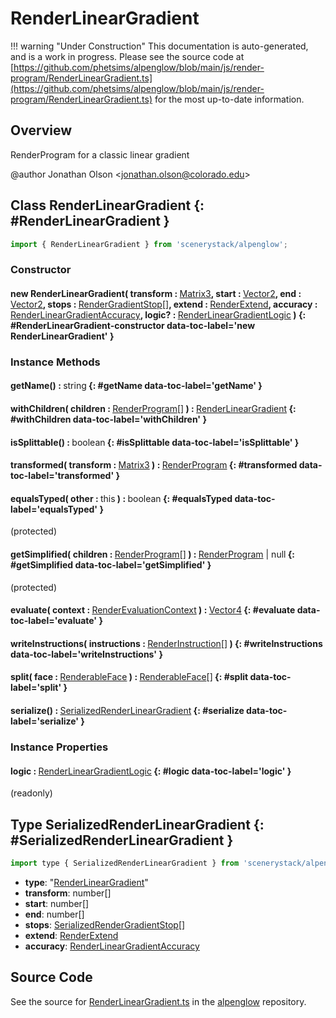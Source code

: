 # RenderLinearGradient

!!! warning "Under Construction"
    This documentation is auto-generated, and is a work in progress. Please see the source code at
    [https://github.com/phetsims/alpenglow/blob/main/js/render-program/RenderLinearGradient.ts](https://github.com/phetsims/alpenglow/blob/main/js/render-program/RenderLinearGradient.ts) for the most up-to-date information.

## Overview

RenderProgram for a classic linear gradient

@author Jonathan Olson &lt;jonathan.olson@colorado.edu&gt;

## Class RenderLinearGradient {: #RenderLinearGradient }


```js
import { RenderLinearGradient } from 'scenerystack/alpenglow';
```
### Constructor

#### new RenderLinearGradient( transform : <span style="font-weight: 400;">[Matrix3](../dot/Matrix3.md)</span>, start : <span style="font-weight: 400;">[Vector2](../dot/Vector2.md)</span>, end : <span style="font-weight: 400;">[Vector2](../dot/Vector2.md)</span>, stops : <span style="font-weight: 400;">[RenderGradientStop](../alpenglow/RenderGradientStop.md)[]</span>, extend : <span style="font-weight: 400;">[RenderExtend](../alpenglow/RenderExtend.md)</span>, accuracy : <span style="font-weight: 400;">[RenderLinearGradientAccuracy](../alpenglow/RenderLinearGradientAccuracy.md)</span>, logic? : <span style="font-weight: 400;">[RenderLinearGradientLogic](../alpenglow/RenderLinearGradientLogic.md)</span> ) {: #RenderLinearGradient-constructor data-toc-label='new RenderLinearGradient' }

### Instance Methods

#### getName() : <span style="font-weight: 400;"><span style="color: hsla(calc(var(--md-hue) + 180deg),80%,40%,1);">string</span></span> {: #getName data-toc-label='getName' }

#### withChildren( children : <span style="font-weight: 400;">[RenderProgram](../alpenglow/RenderProgram.md)[]</span> ) : <span style="font-weight: 400;">[RenderLinearGradient](../alpenglow/RenderLinearGradient.md)</span> {: #withChildren data-toc-label='withChildren' }

#### isSplittable() : <span style="font-weight: 400;"><span style="color: hsla(calc(var(--md-hue) + 180deg),80%,40%,1);">boolean</span></span> {: #isSplittable data-toc-label='isSplittable' }

#### transformed( transform : <span style="font-weight: 400;">[Matrix3](../dot/Matrix3.md)</span> ) : <span style="font-weight: 400;">[RenderProgram](../alpenglow/RenderProgram.md)</span> {: #transformed data-toc-label='transformed' }

#### equalsTyped( other : <span style="font-weight: 400;"><span style="color: hsla(calc(var(--md-hue) + 180deg),80%,40%,1);">this</span></span> ) : <span style="font-weight: 400;"><span style="color: hsla(calc(var(--md-hue) + 180deg),80%,40%,1);">boolean</span></span> {: #equalsTyped data-toc-label='equalsTyped' }

(protected)

#### getSimplified( children : <span style="font-weight: 400;">[RenderProgram](../alpenglow/RenderProgram.md)[]</span> ) : <span style="font-weight: 400;">[RenderProgram](../alpenglow/RenderProgram.md) | <span style="color: hsla(calc(var(--md-hue) + 180deg),80%,40%,1);">null</span></span> {: #getSimplified data-toc-label='getSimplified' }

(protected)

#### evaluate( context : <span style="font-weight: 400;">[RenderEvaluationContext](../alpenglow/RenderEvaluationContext.md)</span> ) : <span style="font-weight: 400;">[Vector4](../dot/Vector4.md)</span> {: #evaluate data-toc-label='evaluate' }

#### writeInstructions( instructions : <span style="font-weight: 400;">[RenderInstruction](../alpenglow/RenderInstruction.md)[]</span> ) {: #writeInstructions data-toc-label='writeInstructions' }

#### split( face : <span style="font-weight: 400;">[RenderableFace](../alpenglow/RenderableFace.md)</span> ) : <span style="font-weight: 400;">[RenderableFace](../alpenglow/RenderableFace.md)[]</span> {: #split data-toc-label='split' }

#### serialize() : <span style="font-weight: 400;">[SerializedRenderLinearGradient](../alpenglow/RenderLinearGradient.md#SerializedRenderLinearGradient)</span> {: #serialize data-toc-label='serialize' }

### Instance Properties

#### logic : <span style="font-weight: 400;">[RenderLinearGradientLogic](../alpenglow/RenderLinearGradientLogic.md)</span> {: #logic data-toc-label='logic' }

(readonly)



## Type SerializedRenderLinearGradient {: #SerializedRenderLinearGradient }


```js
import type { SerializedRenderLinearGradient } from 'scenerystack/alpenglow';
```


- **type**: "[RenderLinearGradient](../alpenglow/RenderLinearGradient.md)"
- **transform**: <span style="color: hsla(calc(var(--md-hue) + 180deg),80%,40%,1);">number</span>[]
- **start**: <span style="color: hsla(calc(var(--md-hue) + 180deg),80%,40%,1);">number</span>[]
- **end**: <span style="color: hsla(calc(var(--md-hue) + 180deg),80%,40%,1);">number</span>[]
- **stops**: [SerializedRenderGradientStop](../alpenglow/RenderGradientStop.md#SerializedRenderGradientStop)[]
- **extend**: [RenderExtend](../alpenglow/RenderExtend.md)
- **accuracy**: [RenderLinearGradientAccuracy](../alpenglow/RenderLinearGradientAccuracy.md)




## Source Code

See the source for [RenderLinearGradient.ts](https://github.com/phetsims/alpenglow/blob/main/js/render-program/RenderLinearGradient.ts) in the [alpenglow](https://github.com/phetsims/alpenglow) repository.
